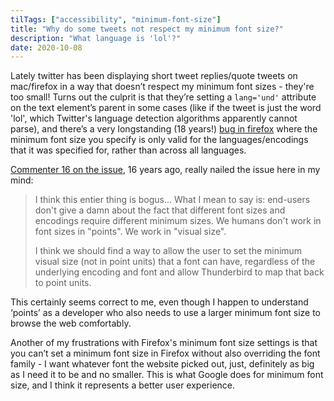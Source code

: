 ```yaml
---
tilTags: ["accessibility", "minimum-font-size"]
title: "Why do some tweets not respect my minimum font size?"
description: "What language is 'lol'?"
date: 2020-10-08
---
```


Lately twitter has been displaying short tweet replies/quote tweets on mac/firefox in a way that doesn’t respect my minimum font sizes - they're too small! Turns out the culprit is that they’re setting a `lang='und'` attribute on the text element’s parent in some cases (like if the tweet is just the word 'lol', which Twitter's language detection algorithms apparently cannot parse), and there’s a very longstanding (18 years!) [bug in firefox](https://bugzilla.mozilla.org/show_bug.cgi?id=181722) where the minimum font size you specify is only valid for the languages/encodings that it was specified for, rather than across all languages.

[Commenter 16 on the issue](https://bugzilla.mozilla.org/show_bug.cgi?id=181722#c16), 16 years ago, really nailed the issue here in my mind: 

> I think this entier thing is bogus... What I mean to say is: end-users don't
give a damn about the fact that different font sizes and encodings require
different minimum sizes. We humans don't work in font sizes in "points". We work
in "visual size".
> 
> I think we should find a way to allow the user to set the minimum visual size
(not in point units) that a font can have, regardless of the underlying encoding
and font and allow Thunderbird to map that back to point units.

This certainly seems correct to me, even though I happen to understand ‘points’ as a developer who also needs to use a larger minimum font size to browse the web comfortably. 

Another of my frustrations with Firefox's minimum font size settings is that you can’t set a minimum font size in Firefox without also overriding the font family - I want whatever font the website picked out, just, definitely as big as I need it to be and no smaller. This is what Google does for minimum font size, and I think it represents a better user experience. 


